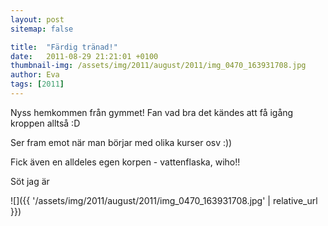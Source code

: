 ```yaml
---
layout: post
sitemap: false

title:  "Färdig tränad!"
date:   2011-08-29 21:21:01 +0100
thumbnail-img: /assets/img/2011/august/2011/img_0470_163931708.jpg
author: Eva
tags: [2011]
---
```




Nyss hemkommen från gymmet! Fan vad bra det kändes att få igång kroppen alltså :D

Ser fram emot när man börjar med olika kurser osv :))

Fick även en alldeles egen korpen - vattenflaska, wiho!!







Söt jag är

![]({{ '/assets/img/2011/august/2011/img_0470_163931708.jpg'  | relative_url }})

